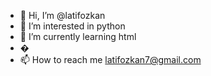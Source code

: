- 👋 Hi, I’m @latifozkan
- 👀 I’m interested in python
- 🌱 I’m currently learning html
- �
- 📫 How to reach me latifozkan7@gmail.com

<!---
latifozkan/latifozkan is a ✨ special ✨ repository because its `README.md` (this file) appears on your GitHub profile.
You can click the Preview link to take a look at your changes.
--->
